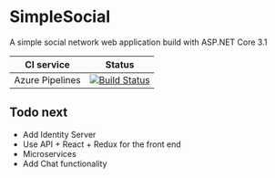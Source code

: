 # SimpleSocial

A simple social network web application build with ASP.NET Core 3.1

| CI service | Status |
|---|---|
| Azure Pipelines | [![Build Status](https://svetlimladenov.visualstudio.com/SimpleSocial/_apis/build/status/svetlimladenov.SimpleSocial?branchName=master)](https://svetlimladenov.visualstudio.com/SimpleSocial/_build/latest?definitionId=1&branchName=master) |

## Todo next

- Add Identity Server
- Use API + React + Redux for the front end
- Microservices
- Add Chat functionality
